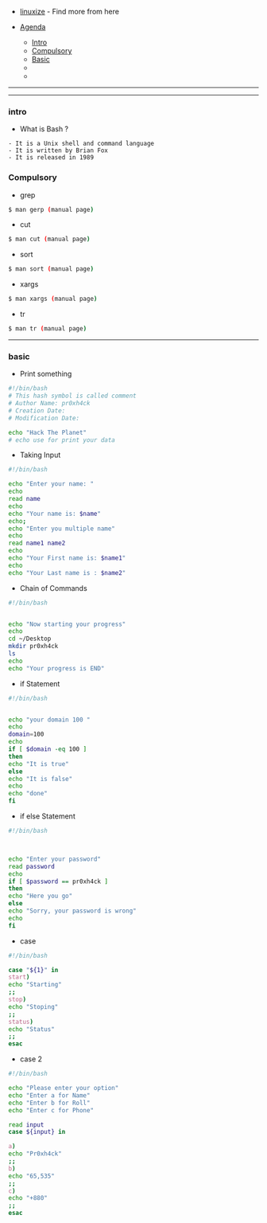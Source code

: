 - [linuxize](https://linuxize.com/) - Find more from here

- [Agenda]()
  - [Intro](#intro)
  - [Compulsory](#Compulsory)
  - [Basic](#basic)
  - []()
  - []()






---
---


### intro

- What is Bash ?
```text
- It is a Unix shell and command language
- It is written by Brian Fox
- It is released in 1989
```






### Compulsory

- grep 
```bash
$ man gerp (manual page)
```

- cut
```bash
$ man cut (manual page)
```

- sort
```bash
$ man sort (manual page)
```

- xargs
```bash
$ man xargs (manual page)
```

- tr
```bash
$ man tr (manual page)
```





















----

### basic

- Print something

```bash
#!/bin/bash
# This hash symbol is called comment
# Author Name: pr0xh4ck
# Creation Date: 
# Modification Date: 

echo "Hack The Planet"
# echo use for print your data
```


- Taking Input

```bash
#!/bin/bash

echo "Enter your name: "
echo
read name
echo
echo "Your name is: $name"
echo;
echo "Enter you multiple name"
echo
read name1 name2
echo
echo "Your First name is: $name1"
echo
echo "Your Last name is : $name2"
```

- Chain of Commands

```bash
#!/bin/bash


echo "Now starting your progress"
echo
cd ~/Desktop
mkdir pr0xh4ck
ls
echo
echo "Your progress is END"
```


- if Statement

```bash
#!/bin/bash


echo "your domain 100 "
echo
domain=100
echo
if [ $domain -eq 100 ]
then
echo "It is true"
else
echo "It is false"
echo
echo "done"
fi
```

- if else Statement

```bash
#!/bin/bash



echo "Enter your password"
read password
echo
if [ $password == pr0xh4ck ]
then 
echo "Here you go"
else
echo "Sorry, your password is wrong"
echo
fi
```


- case 

```bash
#!/bin/bash

case "${1}" in
start)
echo "Starting"
;;
stop)
echo "Stoping"
;;
status)
echo "Status"
;;
esac
```

- case 2

```bash
#!/bin/bash

echo "Please enter your option"
echo "Enter a for Name"
echo "Enter b for Roll"
echo "Enter c for Phone"

read input
case ${input} in

a) 
echo "Pr0xh4ck" 
;;
b) 
echo "65,535" 
;;
c) 
echo "+880" 
;;
esac
```



















